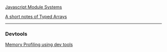 [Javascript Module Systems](https://developpaper.com/commonjs-amd-umd-and-es6-modularity-this-is-enough/)

[A short notes of Typed Arrays](https://developer.mozilla.org/en-US/docs/Web/JavaScript/Typed_arrays)

---
### Devtools

[Memory Profiling using dev tools](https://www.mattzeunert.com/2017/03/29/v8-object-size.html)
